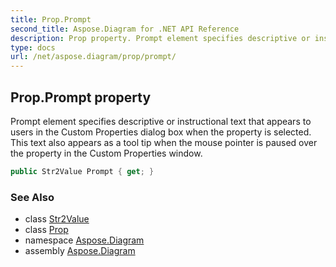 ```yaml
---
title: Prop.Prompt
second_title: Aspose.Diagram for .NET API Reference
description: Prop property. Prompt element specifies descriptive or instructional text that appears to users in the Custom Properties dialog box when the property is selected. This text also appears as a tool tip when the mouse pointer is paused over the property in the Custom Properties window
type: docs
url: /net/aspose.diagram/prop/prompt/
---
```

## Prop.Prompt property

Prompt element specifies descriptive or instructional text that appears to users in the Custom Properties dialog box when the property is selected. This text also appears as a tool tip when the mouse pointer is paused over the property in the Custom Properties window.

```csharp
public Str2Value Prompt { get; }
```

### See Also

* class [Str2Value](../../str2value/)
* class [Prop](../)
* namespace [Aspose.Diagram](../../prop/)
* assembly [Aspose.Diagram](../../../)


